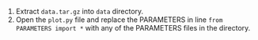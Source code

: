 1. Extract `data.tar.gz` into `data` directory.
2. Open the `plot.py` file and replace the PARAMETERS in line `from PARAMETERS import *` with any of the PARAMETERS files in the directory.